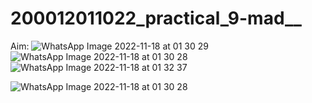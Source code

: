 # 200012011022_practical_9-mad__
Aim: 
![WhatsApp Image 2022-11-18 at 01 30 29](https://user-images.githubusercontent.com/110802677/202547728-98cb46ec-0ca0-4c8d-b22e-123c729ff9a0.jpg)
![WhatsApp Image 2022-11-18 at 01 30 28](https://user-images.githubusercontent.com/110802677/202547796-9a9f4eb1-eef8-4105-9460-9a49f641c012.jpg)
![WhatsApp Image 2022-11-18 at 01 32 37](https://user-images.githubusercontent.com/110802677/202548162-d013720f-8170-4731-a80f-257eb16df9e6.jpg)

![WhatsApp Image 2022-11-18 at 01 30 28](https://user-images.githubusercontent.com/110802677/202547668-476a2708-1578-4f4e-ba5b-9f05138ded72.jpg)
